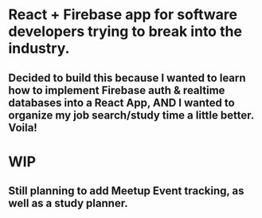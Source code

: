 # React + Firebase app for software developers trying to break into the industry.

## Decided to build this because I wanted to learn how to implement Firebase auth & realtime databases into a React App, AND I wanted to organize my job search/study time a little better. Voila!

# WIP

## Still planning to add Meetup Event tracking, as well as a study planner.